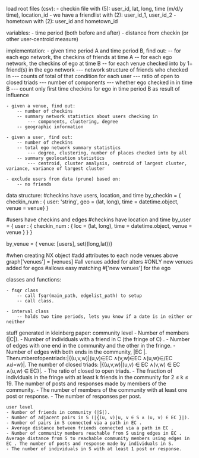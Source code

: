 load root files (csv):
    - checkin file with (5): user_id, lat, long, time (m/d/y time), location_id
    - we have a friendlist with (2): user_id_1, user_id_2
    - hometown with (2): user_id and hometown_id

variables:
    - time period (both before and after)
    - distance from checkin (or other user-centroid measure)

implementation: 
    - given time period A and time period B, find out:
        -- for each ego network, the checkins of friends at time A
        -- for each ego network, the checkins of ego at time B
        -- for each venue checked into by 1+ friend(s) in the ego network
            --- network structure of friends who checked in
            --- counts of total of that condition for each user
            --- ratio of open to closed triads
            --- number of components
            --- whether ego checked in in time B
        --- count only first time checkins for ego in time period B as result of influence


    - given a venue, find out:
        -- number of checkins
        -- summary network statistics about users checking in
            --- components, clustering, degree
        -- geographic information

    - given a user, find out:
        -- number of checkins
        -- total ego network summary statistics
            --- degree, clustering, number of places checked into by all
        -- summary geolocation statistics
            --- centroid, cluster analysis, centroid of largest cluster, variance, variance of largest cluster

    - exclude users from data (prune) based on:
        -- no friends

    


data structure:
#checkins have users, location, and time
by_checkin = { 
    checkin_num : { user: 'string', geo  = (lat, long), time = datetime.object, venue = venue} }


#users have checkins and edges
#checkins have location and time
by_user = { 
    user : { 
        checkin_num : { loc = (lat, long), time = datetime.object, venue = venue } 
    } 
}

by_venue = { venue: [users], set((long,lat))}

#when creating NX object
#add attributes to each node venues above
graph['venues'] = [venues]
#all venues added for alters
#ONLY new venues added for egos
#allows easy matching
#['new venues'] for the ego



classes and functions:

    - fsqr class
        -- call fsqr(main_path, edgelist_path) to setup
        -- call class.

    - interval class
        -- holds two time periods, lets you know if a date is in either or neither


stuff generated in kleinberg paper:
    community level
    - Number of members (|C|).
    - Number of individuals with a friend in C (the fringe of C) .
    - Number of edges with one end in the community and the other in the fringe.
    - Number of edges with both ends in the community, |EC |. Thenumberofopentriads:|{(u,v,w)|(u,v)∈EC ∧(v,w)∈EC ∧(u,w)∈/EC ∧u̸=w}|. The number of closed triads: |{(u,v,w)|(u,v) ∈ EC ∧(v,w) ∈ EC ∧(u,w) ∈ EC}|.
    - The ratio of closed to open triads.
    - The fraction of individuals in the fringe with at least k friends in the community for 2 ≤ k ≤ 19. The number of posts and responses made by members of the community.
    - The number of members of the community with at least one post or response.
    - The number of responses per post.
    
    user level
    - Number of friends in community (|S|).
    - Number of adjacent pairs in S (|{(u, v)|u, v ∈ S ∧ (u, v) ∈ EC }|).
    - Number of pairs in S connected via a path in EC .
    - Average distance between friends connected via a path in EC .
    - Number of community members reachable from S using edges in EC . Average distance from S to reachable community members using edges in EC . The number of posts and response made by individuals in S.
    - The number of individuals in S with at least 1 post or response.